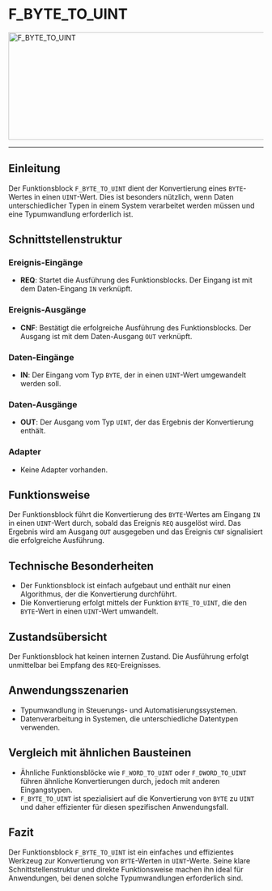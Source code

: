 # F_BYTE_TO_UINT

<img width="1436" height="212" alt="F_BYTE_TO_UINT" src="https://github.com/user-attachments/assets/8cb462ae-eb4e-4fd2-8556-33ab2b4fa9f3" />

* * * * * * * * * *
## Einleitung
Der Funktionsblock `F_BYTE_TO_UINT` dient der Konvertierung eines `BYTE`-Wertes in einen `UINT`-Wert. Dies ist besonders nützlich, wenn Daten unterschiedlicher Typen in einem System verarbeitet werden müssen und eine Typumwandlung erforderlich ist.

## Schnittstellenstruktur
### **Ereignis-Eingänge**
- **REQ**: Startet die Ausführung des Funktionsblocks. Der Eingang ist mit dem Daten-Eingang `IN` verknüpft.

### **Ereignis-Ausgänge**
- **CNF**: Bestätigt die erfolgreiche Ausführung des Funktionsblocks. Der Ausgang ist mit dem Daten-Ausgang `OUT` verknüpft.

### **Daten-Eingänge**
- **IN**: Der Eingang vom Typ `BYTE`, der in einen `UINT`-Wert umgewandelt werden soll.

### **Daten-Ausgänge**
- **OUT**: Der Ausgang vom Typ `UINT`, der das Ergebnis der Konvertierung enthält.

### **Adapter**
- Keine Adapter vorhanden.

## Funktionsweise
Der Funktionsblock führt die Konvertierung des `BYTE`-Wertes am Eingang `IN` in einen `UINT`-Wert durch, sobald das Ereignis `REQ` ausgelöst wird. Das Ergebnis wird am Ausgang `OUT` ausgegeben und das Ereignis `CNF` signalisiert die erfolgreiche Ausführung.

## Technische Besonderheiten
- Der Funktionsblock ist einfach aufgebaut und enthält nur einen Algorithmus, der die Konvertierung durchführt.
- Die Konvertierung erfolgt mittels der Funktion `BYTE_TO_UINT`, die den `BYTE`-Wert in einen `UINT`-Wert umwandelt.

## Zustandsübersicht
Der Funktionsblock hat keinen internen Zustand. Die Ausführung erfolgt unmittelbar bei Empfang des `REQ`-Ereignisses.

## Anwendungsszenarien
- Typumwandlung in Steuerungs- und Automatisierungssystemen.
- Datenverarbeitung in Systemen, die unterschiedliche Datentypen verwenden.

## Vergleich mit ähnlichen Bausteinen
- Ähnliche Funktionsblöcke wie `F_WORD_TO_UINT` oder `F_DWORD_TO_UINT` führen ähnliche Konvertierungen durch, jedoch mit anderen Eingangstypen.
- `F_BYTE_TO_UINT` ist spezialisiert auf die Konvertierung von `BYTE` zu `UINT` und daher effizienter für diesen spezifischen Anwendungsfall.

## Fazit
Der Funktionsblock `F_BYTE_TO_UINT` ist ein einfaches und effizientes Werkzeug zur Konvertierung von `BYTE`-Werten in `UINT`-Werte. Seine klare Schnittstellenstruktur und direkte Funktionsweise machen ihn ideal für Anwendungen, bei denen solche Typumwandlungen erforderlich sind.

